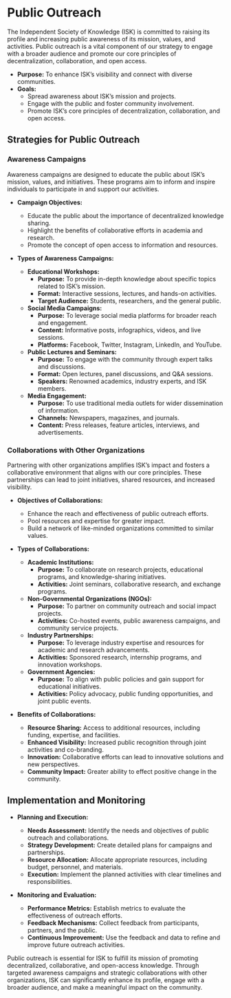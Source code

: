 # Public Outreach


The Independent Society of Knowledge (ISK) is committed to raising its profile and increasing public awareness of its mission, values, and activities. Public outreach is a vital component of our strategy to engage with a broader audience and promote our core principles of decentralization, collaboration, and open access.

- **Purpose:** To enhance ISK’s visibility and connect with diverse communities.
- **Goals:**
    - Spread awareness about ISK’s mission and projects.
    - Engage with the public and foster community involvement.
    - Promote ISK’s core principles of decentralization, collaboration, and open access.

## Strategies for Public Outreach

### Awareness Campaigns

Awareness campaigns are designed to educate the public about ISK’s mission, values, and initiatives. These programs aim to inform and inspire individuals to participate in and support our activities.

- **Campaign Objectives:**
    - Educate the public about the importance of decentralized knowledge sharing.
    - Highlight the benefits of collaborative efforts in academia and research.
    - Promote the concept of open access to information and resources.

- **Types of Awareness Campaigns:**
    - **Educational Workshops:**
        - **Purpose:** To provide in-depth knowledge about specific topics related to ISK’s mission.
        - **Format:** Interactive sessions, lectures, and hands-on activities.
        - **Target Audience:** Students, researchers, and the general public.
    - **Social Media Campaigns:**
        - **Purpose:** To leverage social media platforms for broader reach and engagement.
        - **Content:** Informative posts, infographics, videos, and live sessions.
        - **Platforms:** Facebook, Twitter, Instagram, LinkedIn, and YouTube.
    - **Public Lectures and Seminars:**
        - **Purpose:** To engage with the community through expert talks and discussions.
        - **Format:** Open lectures, panel discussions, and Q&A sessions.
        - **Speakers:** Renowned academics, industry experts, and ISK members.
    - **Media Engagement:**
        - **Purpose:** To use traditional media outlets for wider dissemination of information.
        - **Channels:** Newspapers, magazines, and journals.
        - **Content:** Press releases, feature articles, interviews, and advertisements.

### Collaborations with Other Organizations

Partnering with other organizations amplifies ISK’s impact and fosters a collaborative environment that aligns with our core principles. These partnerships can lead to joint initiatives, shared resources, and increased visibility.

- **Objectives of Collaborations:**
    - Enhance the reach and effectiveness of public outreach efforts.
    - Pool resources and expertise for greater impact.
    - Build a network of like-minded organizations committed to similar values.

- **Types of Collaborations:**
    - **Academic Institutions:**
        - **Purpose:** To collaborate on research projects, educational programs, and knowledge-sharing initiatives.
        - **Activities:** Joint seminars, collaborative research, and exchange programs.
    - **Non-Governmental Organizations (NGOs):**
        - **Purpose:** To partner on community outreach and social impact projects.
        - **Activities:** Co-hosted events, public awareness campaigns, and community service projects.
    - **Industry Partnerships:**
        - **Purpose:** To leverage industry expertise and resources for academic and research advancements.
        - **Activities:** Sponsored research, internship programs, and innovation workshops.
    - **Government Agencies:**
        - **Purpose:** To align with public policies and gain support for educational initiatives.
        - **Activities:** Policy advocacy, public funding opportunities, and joint public events.

- **Benefits of Collaborations:**
    - **Resource Sharing:** Access to additional resources, including funding, expertise, and facilities.
    - **Enhanced Visibility:** Increased public recognition through joint activities and co-branding.
    - **Innovation:** Collaborative efforts can lead to innovative solutions and new perspectives.
    - **Community Impact:** Greater ability to effect positive change in the community.

## Implementation and Monitoring

- **Planning and Execution:**
    - **Needs Assessment:** Identify the needs and objectives of public outreach and collaborations.
    - **Strategy Development:** Create detailed plans for campaigns and partnerships.
    - **Resource Allocation:** Allocate appropriate resources, including budget, personnel, and materials.
    - **Execution:** Implement the planned activities with clear timelines and responsibilities.

- **Monitoring and Evaluation:**
    - **Performance Metrics:** Establish metrics to evaluate the effectiveness of outreach efforts.
    - **Feedback Mechanisms:** Collect feedback from participants, partners, and the public.
    - **Continuous Improvement:** Use the feedback and data to refine and improve future outreach activities.


Public outreach is essential for ISK to fulfill its mission of promoting decentralized, collaborative, and open-access knowledge. Through targeted awareness campaigns and strategic collaborations with other organizations, ISK can significantly enhance its profile, engage with a broader audience, and make a meaningful impact on the community.